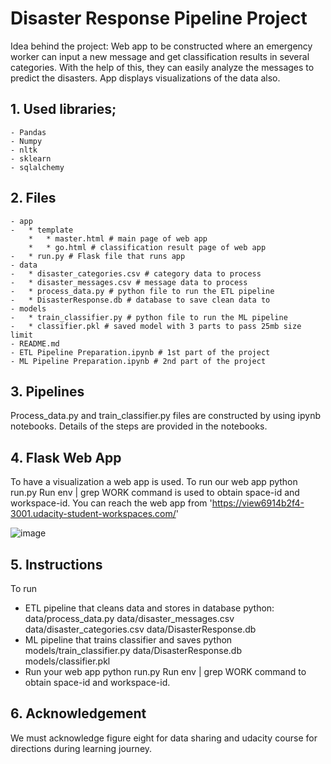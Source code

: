 # Disaster Response Pipeline Project

Idea behind the project:
    Web app to be constructed where an emergency worker can input a new message and get classification results in several categories. With the help of this, they can easily analyze the messages to predict the disasters. App displays visualizations of the data also.
     
## 1. Used libraries;

    - Pandas
    - Numpy
    - nltk
    - sklearn
    - sqlalchemy

## 2. Files

    - app
    -   * template
        *   * master.html # main page of web app
        *   * go.html # classification result page of web app
    -   * run.py # Flask file that runs app
    - data
    -   * disaster_categories.csv # category data to process
    -   * disaster_messages.csv # message data to process
    -   * process_data.py # python file to run the ETL pipeline
    -   * DisasterResponse.db # database to save clean data to
    - models
    -   * train_classifier.py # python file to run the ML pipeline
    -   * classifier.pkl # saved model with 3 parts to pass 25mb size limit
    - README.md
    - ETL Pipeline Preparation.ipynb # 1st part of the project
    - ML Pipeline Preparation.ipynb # 2nd part of the project

## 3. Pipelines

Process_data.py and train_classifier.py files are constructed by using ipynb notebooks. Details of the steps are provided in the notebooks.

## 4. Flask Web App

To have a visualization a web app is used. To run our web app python run.py Run env | grep WORK command is used to obtain space-id and workspace-id.
You can reach the web app from 'https://view6914b2f4-3001.udacity-student-workspaces.com/'
    
![image](https://user-images.githubusercontent.com/26851673/115455489-b1307080-a22a-11eb-9f8e-5c177262480f.png)

## 5. Instructions

To run 
- ETL pipeline that cleans data and stores in database python: data/process_data.py data/disaster_messages.csv data/disaster_categories.csv data/DisasterResponse.db
- ML pipeline that trains classifier and saves python models/train_classifier.py data/DisasterResponse.db models/classifier.pkl
- Run your web app python run.py Run env | grep WORK command to obtain space-id and workspace-id.

## 6. Acknowledgement

We must acknowledge figure eight for data sharing and udacity course for directions during learning journey.




